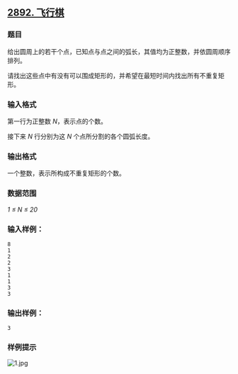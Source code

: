 ## [2892. 飞行棋](https://www.acwing.com/problem/content/2895/)

### 题目

给出圆周上的若干个点，已知点与点之间的弧长，其值均为正整数，并依圆周顺序排列。

请找出这些点中有没有可以围成矩形的，并希望在最短时间内找出所有不重复矩形。

### 输入格式

第一行为正整数 *N*，表示点的个数。

接下来 *N* 行分别为这 *N* 个点所分割的各个圆弧长度。

### 输出格式

一个整数，表示所构成不重复矩形的个数。

### 数据范围

*1 ≤ N ≤ 20*

### 输入样例：

```
8
1
2
2
3
1
1
3
3
```

### 输出样例：

```
3
```

### 样例提示

 ![1.jpg](https://cdn.acwing.com/media/article/image/2020/11/27/19_0bc0d2c030-1.jpg)
